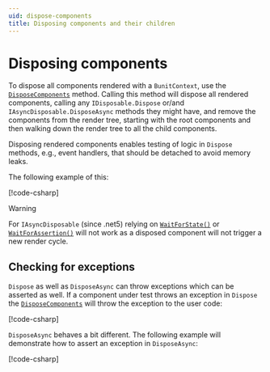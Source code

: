 ```yaml
---
uid: dispose-components
title: Disposing components and their children
---
```


# Disposing components
To dispose all components rendered with a `BunitContext`, use the [`DisposeComponents`](xref:Bunit.BunitContext.DisposeComponents) method.  Calling this method will dispose all rendered components, calling any `IDisposable.Dispose` or/and `IAsyncDisposable.DisposeAsync` methods they might have, and remove the components from the render tree, starting with the root components and then walking down the render tree to all the child components.

Disposing rendered components enables testing of logic in `Dispose` methods, e.g., event handlers, that should be detached to avoid memory leaks.

The following example of this:

[!code-csharp[](../../../samples/tests/xunit/DisposeComponentsTest.cs#L13-L22)]

> [!WARNING]
> For `IAsyncDisposable` (since .net5) relying on [`WaitForState()`](xref:Bunit.RenderedFragmentWaitForHelperExtensions.WaitForState(Bunit.RenderedFragment,System.Func{System.Boolean},System.Nullable{System.TimeSpan})) or [`WaitForAssertion()`](xref:Bunit.RenderedFragmentWaitForHelperExtensions.WaitForAssertion(Bunit.RenderedFragment,System.Action,System.Nullable{System.TimeSpan})) will not work as a disposed component will not trigger a new render cycle.

## Checking for exceptions
`Dispose` as well as `DisposeAsync` can throw exceptions which can be asserted as well. If a component under test throws an exception in `Dispose` the [`DisposeComponents`](xref:Bunit.BunitContext.DisposeComponents) will throw the exception to the user code:

[!code-csharp[](../../../samples/tests/xunit/DisposeComponentsTest.cs#L28-L32)]

`DisposeAsync` behaves a bit different. The following example will demonstrate how to assert an exception in `DisposeAsync`:

[!code-csharp[](../../../samples/tests/xunit/DisposeComponentsTest.cs#L39-L43)]